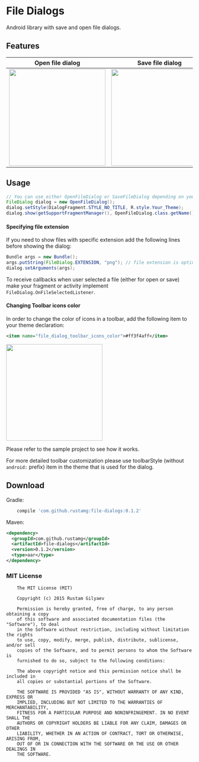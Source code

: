 # File Dialogs
Android library with save and open file dialogs.


## Features
**Open file dialog** | **Save file dialog**
-------------------- | --------------------
<img src="https://github.com/RustamG/file-dialogs/raw/master/images/Open.png" height="260" /> | <img src="https://github.com/RustamG/file-dialogs/raw/master/images/Save.png" height="260" />



## Usage
```java
// You can use either OpenFileDialog or SaveFileDialog depending on your needs
FileDialog dialog = new OpenFileDialog();
dialog.setStyle(DialogFragment.STYLE_NO_TITLE, R.style.Your_Theme);
dialog.show(getSupportFragmentManager(), OpenFileDialog.class.getName());
```
#### Specifying file extension

If you need to show files with specific extension add the following lines before showing the dialog:

```java
Bundle args = new Bundle();
args.putString(FileDialog.EXTENSION, "png"); // file extension is optional
dialog.setArguments(args);
```

To receive callbacks when user selected a file (either for open or save) make your fragment or activity implement ```FileDialog.OnFileSelectedListener```.


#### Changing Toolbar icons color

In order to change the color of icons in a toolbar, add the following item to your theme declaration:
```xml
<item name="file_dialog_toolbar_icons_color">#ff3f4aff</item>
```

<img src="https://github.com/RustamG/file-dialogs/raw/master/images/Colored_icons.png" height="260" />

Please refer to the sample project to see how it works.

For more detailed toolbar customization please use toolbarStyle (without ```android:``` prefix) item in the theme that is used for the dialog.

## Download
Gradle:
```groovy
    compile 'com.github.rustamg:file-dialogs:0.1.2'
```

Maven:
```xml
<dependency>
  <groupId>com.github.rustamg</groupId>
  <artifactId>file-dialogs</artifactId>
  <version>0.1.2</version>
  <type>aar</type>
</dependency>
```

### MIT License

```
    The MIT License (MIT)

    Copyright (c) 2015 Rustam Gilyaev

    Permission is hereby granted, free of charge, to any person obtaining a copy
    of this software and associated documentation files (the "Software"), to deal
    in the Software without restriction, including without limitation the rights
    to use, copy, modify, merge, publish, distribute, sublicense, and/or sell
    copies of the Software, and to permit persons to whom the Software is
    furnished to do so, subject to the following conditions:

    The above copyright notice and this permission notice shall be included in
    all copies or substantial portions of the Software.

    THE SOFTWARE IS PROVIDED "AS IS", WITHOUT WARRANTY OF ANY KIND, EXPRESS OR
    IMPLIED, INCLUDING BUT NOT LIMITED TO THE WARRANTIES OF MERCHANTABILITY,
    FITNESS FOR A PARTICULAR PURPOSE AND NONINFRINGEMENT. IN NO EVENT SHALL THE
    AUTHORS OR COPYRIGHT HOLDERS BE LIABLE FOR ANY CLAIM, DAMAGES OR OTHER
    LIABILITY, WHETHER IN AN ACTION OF CONTRACT, TORT OR OTHERWISE, ARISING FROM,
    OUT OF OR IN CONNECTION WITH THE SOFTWARE OR THE USE OR OTHER DEALINGS IN
    THE SOFTWARE.
```
